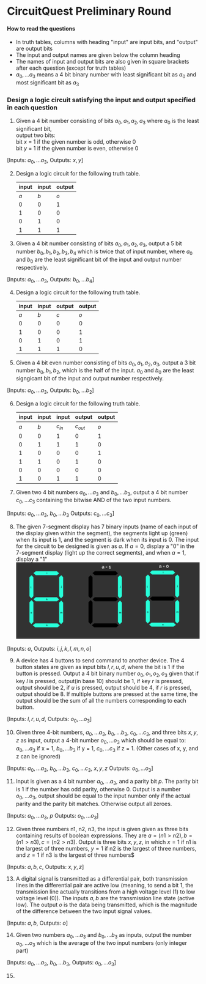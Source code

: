 # CircuitQuest Preliminary Round

#### How to read the questions
* In truth tables, columns with heading "input" are input bits, and "output" are output bits
* The input and output names are given below the column heading
* The names of input and output bits are also given in square brackets after each question (except for truth tables)
* $a_0, ...a_3$ means a 4 bit binary number with least significant bit as $a_0$ and most significant bit as $a_3$

### Design a logic circuit satisfying the input and output specified in each question

1. Given a 4 bit number consisting of bits $a_0, a_1, a_2, a_3$ where $a_0$ is the least significant bit,<br>
   output two bits:<br>
   bit $x$ = 1 if the given number is odd, otherwise 0<br>
   bit $y$ = 1 if the given number is even, otherwise 0<br>

[Inputs: $a_0, ...a_3$, Outputs: $x, y$]
<br>

2. Design a logic circuit for the following truth table.
   
   |input|input|output|
   |-----|-----|------|
   |  $a$| $b$ | $o$ |
   |0|0|1|
   |1|0|0|
   |0|1|0|
   |1|1|1|

3. Given a 4 bit number consisting of bits $a_0, a_1, a_2, a_3$, output a 5 bit number $b_0, b_1, b_2, b_3, b_4$ which is twice that of input number, where $a_0$ and $b_0$ are the least significant bit of the input and output number respectively.
   
[Inputs: $a_0, ...a_3$, Outputs: $b_0, ...b_4$]
<br>

4. Design a logic circuit for the following truth table.
   
   |input|input|output|output|
   |-----|-----|------|------|
   |  $a$| $b$ | $c$ | $o$ |
   |0|0|0|0|
   |1|0|0|1|
   |0|1|0|1|
   |1|1|1|0|

5. Given a 4 bit even number consisting of bits $a_0, a_1, a_2, a_3$, output a 3 bit number $b_0, b_1, b_2$, which is the half of the input. $a_0$ and $b_0$ are the least signgicant bit of the input and output number respectively.

[Inputs: $a_0, ...a_3$, Outputs: $b_0, ...b_2$]
<br>

6. Design a logic circuit for the following truth table.
   
   |input|input|input|output|output|
   |-----|-----|------|-------|------|
   |  $a$| $b$ | $c_{in}$ | $c_{out}$ | $o$|
   |0|0|1|0|1|
   |0|1|1|1|0|
   |1|0|0|0|1|
   |1|1|0|1|0|
   |0|0|0|0|0|
   |1|0|1|1|0|

7. Given two 4 bit numbers $a_0, ... a_3$ and $b_0, ... b_3$, output a 4 bit number $c_0, ... c_3$ containing the bitwise AND of the two input numbers.

[Inputs: $a_0, ...a_3$, $b_0, ...b_3$ Outputs: $c_0, ...c_3$]
<br>
   
8. The given 7-segment display has 7 binary inputs  (name of each input of the display given within the segment), the segments light up (green) when its input is 1, and the segment is dark when its input is 0. The input for the circuit to be designed is given as $a$. If $a = 0$, display a "0" in the 7-segment display (light up the correct segments), and when $a = 1$, display a "1"
![](./q9.png)

[Inputs: $a$, Outputs: $i, j, k, l, m, n, o$]
<br>


9. A device has 4 buttons to send command to another device. The 4 button states are given as input bits $l, r, u, d$, where the bit is 1 if the button is pressed. Output a 4 bit binary number $o_0, o_1, o_2, o_3$ given that if key $l$ is pressed, output(in base 10) should be 1, if key $r$ is pressed, output should be 2, if $u$ is pressed, output should be 4, if $r$ is pressed, output should be 8. If multiple buttons are pressed at the same time, the output should be the sum of all the numbers corresponding to each button.

[Inputs: $l, r, u, d$, Outputs: $o_0, ...o_3$]
<br>

10. Given three 4-bit numbers, $a_0, ... a_3$, $b_0, ... b_3$, $c_0, ... c_3$, and three bits $x, y, z$ as input, output a 4-bit number $o_0,...o_3$ which should be equal to: $a_0, ...a_3$ if x = 1, $b_0, ...b_3$ if y = 1, $c_0, ...c_3$ if z = 1. (Other cases of x, y, and z can be ignored)

[Inputs: $a_0, ...a_3$, $b_0, ...b_3$, $c_0, ...c_3$, $x, y, z$ Outputs: $o_0, ...o_3$]
<br>

11. Input is given as a 4 bit number $a_0, ...a_3$, and a parity bit $p$. The parity bit is 1 if the number has odd parity, otherwise 0. Output is a number $o_0, ...o_3$, output should be equal to the input number only if the actual parity and the parity bit matches. Otherwise output all zeroes.

[Inputs: $a_0, ...a_3$, $p$ Outputs: $o_0, ...o_3$]
<br>

12. Given three numbers n1, n2, n3, the input is given given as three bits containing results of boolean expressions. They are $a = (n1 > n2), b = (n1 > n3), c = (n2 > n3)$. Output is three bits $x, y, z$, in which $x = 1$ if n1 is the largest of three numbers, $y = 1$ if n2 is the largest of three numbers, and $z = 1$ if n3 is the largest of three numbers$

[Inputs: $a, b, c$, Outputs: $x, y, z$]
<br>

13. A digital signal is transmitted as a differential pair, both transmission lines in the differential pair are active low (meaning, to send a bit 1, the transmission line actually transitions from a high voltage level (1) to low voltage level (0)). The inputs $a, b$ are the transmission line state (active low). The output $o$ is the data being transmitted, which is the magnitude of the difference between the two input signal values.

[Inputs: $a, b$, Outputs: $o$]
<br>

14. Given two numbers $a_0, ... a_3$ and $b_0, ... b_3$ as inputs, output the number $o_0, ... o_3$ which is the average of the two input numbers (only integer part)

[Inputs: $a_0, ...a_3$, $b_0, ...b_3$, Outputs: $o_0, ...o_3$]
<br>

15. 

<div style="display: none;">
 <script type="text/x-mathjax-config">
        MathJax.Hub.Config({
          tex2jax: {
            skipTags: ['script', 'noscript', 'style', 'textarea', 'pre'],
            inlineMath: [['$','$']]
          }
        });
      </script>
      <script src="https://cdn.mathjax.org/mathjax/latest/MathJax.js?config=TeX-AMS-MML_HTMLorMML" type="text/javascript"></script>
      </div>
